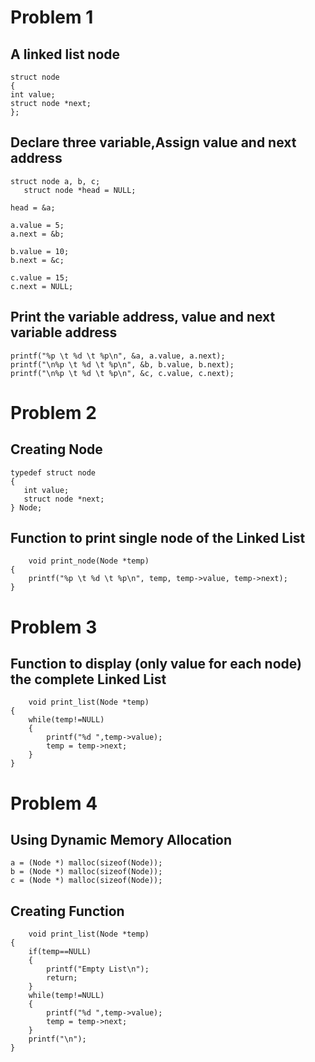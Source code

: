 # Problem 1
##  A linked list node
    struct node
    {
    int value;
    struct node *next;
    };

##  Declare three variable,Assign value and next address

    struct node a, b, c;
       struct node *head = NULL;

    head = &a;

    a.value = 5;
    a.next = &b;
    
    b.value = 10;
    b.next = &c;

    c.value = 15;
    c.next = NULL;

##  Print the variable address, value and next variable address
    printf("%p \t %d \t %p\n", &a, a.value, a.next);
    printf("\n%p \t %d \t %p\n", &b, b.value, b.next);
    printf("\n%p \t %d \t %p\n", &c, c.value, c.next);
    
    
 # Problem 2
 ## Creating Node
    typedef struct node
    {
       int value;
       struct node *next;
    } Node;
 
 ## Function to print single node of the Linked List 
        void print_node(Node *temp)
    {
        printf("%p \t %d \t %p\n", temp, temp->value, temp->next);
    }

# Problem 3
## Function to display (only value for each node) the complete Linked List
        void print_list(Node *temp)
    {
        while(temp!=NULL)
        {
            printf("%d ",temp->value);
            temp = temp->next;
        }
    }   
    
# Problem 4
## Using Dynamic Memory Allocation
    a = (Node *) malloc(sizeof(Node));
    b = (Node *) malloc(sizeof(Node));
    c = (Node *) malloc(sizeof(Node));
## Creating Function
        void print_list(Node *temp)
    {
        if(temp==NULL)
        {
            printf("Empty List\n");
            return;
        }
        while(temp!=NULL)
        {
            printf("%d ",temp->value);
            temp = temp->next;
        }
        printf("\n");
    }


